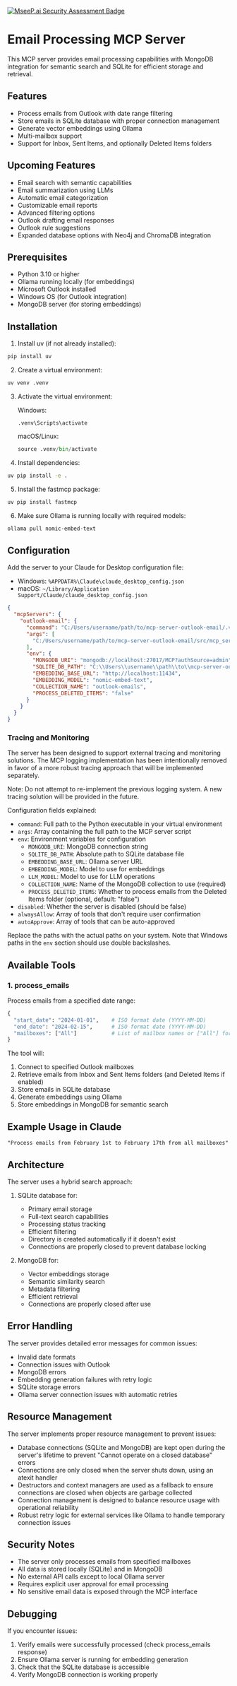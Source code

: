 [![MseeP.ai Security Assessment Badge](https://mseep.net/pr/cam10001110101-mcp-server-outlook-email-badge.png)](https://mseep.ai/app/cam10001110101-mcp-server-outlook-email)

# Email Processing MCP Server

This MCP server provides email processing capabilities with MongoDB integration for semantic search and SQLite for efficient storage and retrieval.

## Features

- Process emails from Outlook with date range filtering
- Store emails in SQLite database with proper connection management
- Generate vector embeddings using Ollama
- Multi-mailbox support
- Support for Inbox, Sent Items, and optionally Deleted Items folders

## Upcoming Features

- Email search with semantic capabilities
- Email summarization using LLMs
- Automatic email categorization
- Customizable email reports
- Advanced filtering options
- Outlook drafting email responses
- Outlook rule suggestions
- Expanded database options with Neo4j and ChromaDB integration

## Prerequisites

- Python 3.10 or higher
- Ollama running locally (for embeddings)
- Microsoft Outlook installed
- Windows OS (for Outlook integration)
- MongoDB server (for storing embeddings)

## Installation

1. Install uv (if not already installed):
  ```bash
  pip install uv
  ```

2. Create a virtual environment:
  ```bash
  uv venv .venv
  ```

3. Activate the virtual environment:  
   
   Windows: 

    ```
    .venv\Scripts\activate
    ```

   
    macOS/Linux: 

    ```python
    source .venv/bin/activate
    ```

4. Install dependencies:
```bash
uv pip install -e .
```

5. Install the fastmcp package:
```bash
uv pip install fastmcp
```

6. Make sure Ollama is running locally with required models:
```bash
ollama pull nomic-embed-text
```


## Configuration

Add the server to your Claude for Desktop configuration file:

- Windows: `%APPDATA%\Claude\claude_desktop_config.json`
- macOS: `~/Library/Application Support/Claude/claude_desktop_config.json`

```json
{
  "mcpServers": {
    "outlook-email": {
      "command": "C:/Users/username/path/to/mcp-server-outlook-email/.venv/Scripts/python",
      "args": [
        "C:/Users/username/path/to/mcp-server-outlook-email/src/mcp_server.py"
      ],
      "env": {
        "MONGODB_URI": "mongodb://localhost:27017/MCP?authSource=admin",
        "SQLITE_DB_PATH": "C:\\Users\\username\\path\\to\\mcp-server-outlook-email\\data\\emails.db",
        "EMBEDDING_BASE_URL": "http://localhost:11434",
        "EMBEDDING_MODEL": "nomic-embed-text",
        "COLLECTION_NAME": "outlook-emails",
        "PROCESS_DELETED_ITEMS": "false"
      }
    }
  }
}
```

### Tracing and Monitoring

The server has been designed to support external tracing and monitoring solutions. The MCP logging implementation has been intentionally removed in favor of a more robust tracing approach that will be implemented separately.

Note: Do not attempt to re-implement the previous logging system. A new tracing solution will be provided in the future.

Configuration fields explained:
- `command`: Full path to the Python executable in your virtual environment
- `args`: Array containing the full path to the MCP server script
- `env`: Environment variables for configuration
  - `MONGODB_URI`: MongoDB connection string
  - `SQLITE_DB_PATH`: Absolute path to SQLite database file
  - `EMBEDDING_BASE_URL`: Ollama server URL
  - `EMBEDDING_MODEL`: Model to use for embeddings
  - `LLM_MODEL`: Model to use for LLM operations
  - `COLLECTION_NAME`: Name of the MongoDB collection to use (required)
  - `PROCESS_DELETED_ITEMS`: Whether to process emails from the Deleted Items folder (optional, default: "false")
- `disabled`: Whether the server is disabled (should be false)
- `alwaysAllow`: Array of tools that don't require user confirmation
- `autoApprove`: Array of tools that can be auto-approved

Replace the paths with the actual paths on your system. Note that Windows paths in the `env` section should use double backslashes.

## Available Tools

### 1. process_emails
Process emails from a specified date range:
```python
{
  "start_date": "2024-01-01",    # ISO format date (YYYY-MM-DD)
  "end_date": "2024-02-15",      # ISO format date (YYYY-MM-DD)
  "mailboxes": ["All"]           # List of mailbox names or ["All"] for all mailboxes
}
```

The tool will:
1. Connect to specified Outlook mailboxes
2. Retrieve emails from Inbox and Sent Items folders (and Deleted Items if enabled)
3. Store emails in SQLite database
4. Generate embeddings using Ollama
5. Store embeddings in MongoDB for semantic search


## Example Usage in Claude

```
"Process emails from February 1st to February 17th from all mailboxes"
```

## Architecture

The server uses a hybrid search approach:
1. SQLite database for:
   - Primary email storage
   - Full-text search capabilities
   - Processing status tracking
   - Efficient filtering
   - Directory is created automatically if it doesn't exist
   - Connections are properly closed to prevent database locking

2. MongoDB for:
   - Vector embeddings storage
   - Semantic similarity search
   - Metadata filtering
   - Efficient retrieval
   - Connections are properly closed after use

## Error Handling

The server provides detailed error messages for common issues:
- Invalid date formats
- Connection issues with Outlook
- MongoDB errors
- Embedding generation failures with retry logic
- SQLite storage errors
- Ollama server connection issues with automatic retries

## Resource Management

The server implements proper resource management to prevent issues:
- Database connections (SQLite and MongoDB) are kept open during the server's lifetime to prevent "Cannot operate on a closed database" errors
- Connections are only closed when the server shuts down, using an atexit handler
- Destructors and context managers are used as a fallback to ensure connections are closed when objects are garbage collected
- Connection management is designed to balance resource usage with operational reliability
- Robust retry logic for external services like Ollama to handle temporary connection issues

## Security Notes

- The server only processes emails from specified mailboxes
- All data is stored locally (SQLite) and in MongoDB
- No external API calls except to local Ollama server
- Requires explicit user approval for email processing
- No sensitive email data is exposed through the MCP interface

## Debugging

If you encounter issues:
1. Verify emails were successfully processed (check process_emails response)
2. Ensure Ollama server is running for embedding generation
3. Check that the SQLite database is accessible
4. Verify MongoDB connection is working properly
